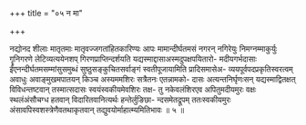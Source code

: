 +++
title = "०५ न मा"

+++

नद्योनद शीलाः मातृतमाः मातृवज्जगतांहितकारिण्यः आपः मामान्दीर्घतमसं नगरन् नगिरेयुः निमग्नम्माकुर्युः गॄनिगरणे लेटिव्यत्ययेनशप् गिरणप्राप्तिन्दर्शयति यद्यस्माद्दासाअस्मदुपक्षपयितारो- मदीयगर्भदासाः ईंएनन्दीर्घतमसम्मांसुसमुब्धं सुष्ठुसङ्कुचितसर्वाङ्गं स्वतीपूजायामिति प्रादिसमासेअ- व्ययपूर्वपदप्रकृतिस्वरत्वम् अवाधुः अवाङ्मुखमपातयन् किञ्च अस्यममशिरः सत्रैतनः एतन्नामको- दासः अत्यन्तनिर्घृणःसन् यद्यस्माद्वितक्षत् विविधन्तष्टवान् तस्मात्सदासः स्वयंस्वकीयमेवशिरः तक्ष- तु नकेवलंशिरएव अपितुमदीयमुरः वक्षः स्थलंअंसौचग्ध हतवान् विदारितवानित्यर्थः हन्तेर्लुङिछा- न्दसमेतद्रूपम् ततःस्वकीयमुरः अंसावपिस्वशस्त्रेणैवतथाकृतवान् तद्युवयोर्माहात्म्यमितिभावः ॥ ५ ॥